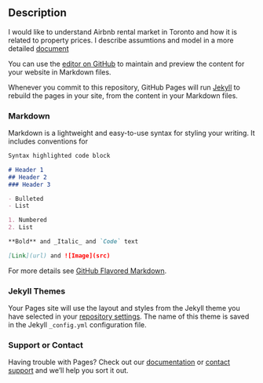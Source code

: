 ## Description

I would like to understand Airbnb rental market in Toronto and how it is related to property prices. I describe assumtions and model in a more detailed [document](https://github.com/sashapr/toronto-airbnb/blob/2d060745f25562fb247b199e1aba37b287d943f9/pdfs/Airbnb_in_Toronto_2018_05_21.pdf)

You can use the [editor on GitHub](https://github.com/sashapr/toronto-airbnb/edit/master/README.md) to maintain and preview the content for your website in Markdown files.

Whenever you commit to this repository, GitHub Pages will run [Jekyll](https://jekyllrb.com/) to rebuild the pages in your site, from the content in your Markdown files.

### Markdown

Markdown is a lightweight and easy-to-use syntax for styling your writing. It includes conventions for

```markdown
Syntax highlighted code block

# Header 1
## Header 2
### Header 3

- Bulleted
- List

1. Numbered
2. List

**Bold** and _Italic_ and `Code` text

[Link](url) and ![Image](src)
```

For more details see [GitHub Flavored Markdown](https://guides.github.com/features/mastering-markdown/).

### Jekyll Themes

Your Pages site will use the layout and styles from the Jekyll theme you have selected in your [repository settings](https://github.com/sashapr/toronto-airbnb/settings). The name of this theme is saved in the Jekyll `_config.yml` configuration file.

### Support or Contact

Having trouble with Pages? Check out our [documentation](https://help.github.com/categories/github-pages-basics/) or [contact support](https://github.com/contact) and we’ll help you sort it out.
